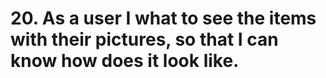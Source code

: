 # 20. As a user I what to see the items with their pictures, so that I can know how does it look like. 